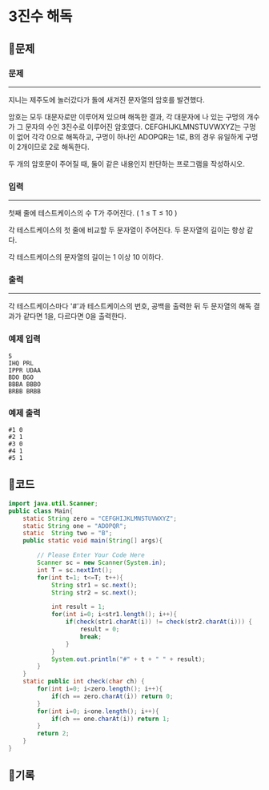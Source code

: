 # ****3진수 해독****

## 📍문제

### **문제**

---

지니는 제주도에 놀러갔다가 돌에 새겨진 문자열의 암호를 발견했다.

암호는 모두 대문자로만 이루어져 있으며 해독한 결과, 각 대문자에 나 있는 구멍의 개수가 그 문자의 수인 3진수로 이루어진 암호였다. CEFGHIJKLMNSTUVWXYZ는 구멍이 없어 각각 0으로 해독하고, 구멍이 하나인 ADOPQR는 1로, B의 경우 유일하게 구멍이 2개이므로 2로 해독한다.

두 개의 암호문이 주어질 때, 둘이 같은 내용인지 판단하는 프로그램을 작성하시오.

### **입력**

---

첫째 줄에 테스트케이스의 수 T가 주어진다. ( 1 ≤ T ≤ 10 )

각 테스트케이스의 첫 줄에 비교할 두 문자열이 주어진다. 두 문자열의 길이는 항상 같다.

각 테스트케이스의 문자열의 길이는 1 이상 10 이하다.

### **출력**

---

각 테스트케이스마다 '#'과 테스트케이스의 번호, 공백을 출력한 뒤 두 문자열의 해독 결과가 같다면 1을, 다르다면 0을 출력한다.

### **예제 입력**

```
5
IHQ PRL
IPPR UDAA
BDO BGO
BBBA BBBO
BRBB BRBB

```

### **예제 출력**

```
#1 0
#2 1
#3 0
#4 1
#5 1
```

## 📍코드

```java
import java.util.Scanner;
public class Main{
    static String zero = "CEFGHIJKLMNSTUVWXYZ";
    static String one = "ADOPQR";
    static  String two = "B";
    public static void main(String[] args){

        // Please Enter Your Code Here
        Scanner sc = new Scanner(System.in);
        int T = sc.nextInt();
        for(int t=1; t<=T; t++){
            String str1 = sc.next();
            String str2 = sc.next();

            int result = 1;
            for(int i=0; i<str1.length(); i++){
                if(check(str1.charAt(i)) != check(str2.charAt(i))) {
                    result = 0;
                    break;
                }
            }
            System.out.println("#" + t + " " + result);
        }
    }
    static public int check(char ch) {
        for(int i=0; i<zero.length(); i++){
            if(ch == zero.charAt(i)) return 0;
        }
        for(int i=0; i<one.length(); i++){
            if(ch == one.charAt(i)) return 1;
        }
        return 2;
    }
}
```

## 📍기록
